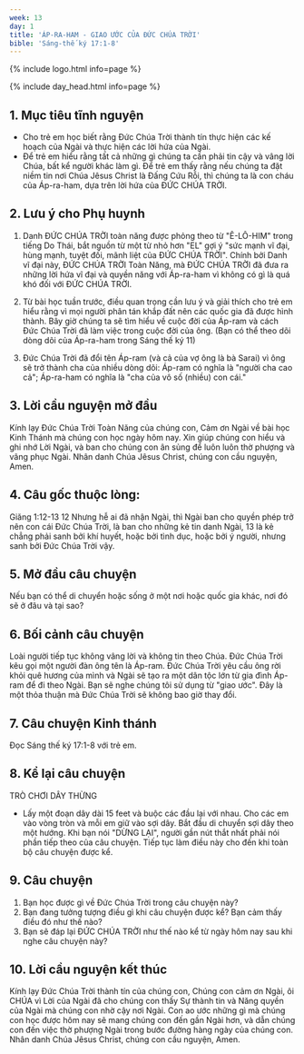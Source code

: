 ```yaml
---
week: 13
day: 1
title: 'ÁP-RA-HAM - GIAO ƯỚC CỦA ĐỨC CHÚA TRỜI'
bible: 'Sáng-thế ký 17:1-8'
---
```



{% include logo.html info=page %}

{% include day_head.html info=page %}

## 1. Mục tiêu tĩnh nguyện
- Cho trẻ em học biết rằng Đức Chúa Trời thành tín thực hiện các kế hoạch của Ngài và thực hiện các lời hứa của Ngài.
- Để trẻ em hiểu rằng tất cả những gì chúng ta cần phải tin cậy và vâng lời Chúa, bất kể người khác làm gì. Để trẻ em thấy rằng nếu chúng ta đặt niềm tin nơi Chúa Jêsus Christ là Đấng Cứu Rỗi, thì chúng ta là con cháu của Áp-ra-ham, dựa trên lời hứa của ĐỨC CHÚA TRỜI.

## 2. Lưu ý cho Phụ huynh

1. Danh ĐỨC CHÚA TRỜI toàn năng được phỏng theo từ "Ê-LÔ-HIM" trong tiếng Do Thái, bắt nguồn từ một từ nhỏ hơn "EL" gợi ý "sức mạnh vĩ đại, hùng mạnh, tuyệt đối, mãnh liệt của ĐỨC CHÚA TRỜI". Chính bởi Danh vĩ đại này, ĐỨC CHÚA TRỜI Toàn Năng, mà ĐỨC CHÚA TRỜI đã đưa ra những lời hứa vĩ đại và quyền năng với Áp-ra-ham vì không có gì là quá khó đối với ĐỨC CHÚA TRỜI.

2. Từ bài học tuần trước, điều quan trọng cần lưu ý và giải thích cho trẻ em hiểu rằng vì mọi người phân tán khắp đất nên các quốc gia đã được hình thành. Bây giờ chúng ta sẽ tìm hiểu về cuộc đời của Áp-ram và cách Đức Chúa Trời đã làm việc trong cuộc đời của ông. (Bạn có thể theo dõi dòng dõi của Áp-ra-ham trong Sáng thế ký 11)

3. Đức Chúa Trời đã đổi tên Áp-ram (và cả của vợ ông là bà Sarai) vì ông sẽ trở thành cha của nhiều dòng dõi: Áp-ram có nghĩa là "người cha cao cả"; Áp-ra-ham có nghĩa là "cha của vô số (nhiều) con cái."

## 3. Lời cầu nguyện mở đầu
Kính lạy Đức Chúa Trời Toàn Năng của chúng con, Cảm ơn Ngài về bài học Kinh Thánh mà chúng con học ngày hôm nay. Xin giúp chúng con hiểu và ghi nhớ Lời Ngài, và ban cho chúng con ân sủng để luôn luôn thờ phượng và vâng phục Ngài. Nhân danh Chúa Jêsus Christ, chúng con cầu nguyện, Amen.

## 4. Câu gốc thuộc lòng:
Giăng 1:12-13
 12 Nhưng hễ ai đã nhận Ngài, thì Ngài ban cho quyền phép trở nên con cái Đức Chúa Trời, là ban cho những kẻ tin danh Ngài, 13 là kẻ chẳng phải sanh bởi khí huyết, hoặc bởi tình dục, hoặc bởi ý người, nhưng sanh bởi Đức Chúa Trời vậy.

## 5. Mở đầu câu chuyện
 Nếu bạn có thể di chuyển hoặc sống ở một nơi hoặc quốc gia khác, nơi đó sẽ ở đâu và tại sao?

## 6. Bối cảnh câu chuyện
Loài người tiếp tục không vâng lời và không tin theo Chúa. Đức Chúa Trời kêu gọi một người đàn ông tên là Áp-ram. Đức Chúa Trời yêu cầu ông rời khỏi quê hương của mình và Ngài sẽ tạo ra một dân tộc lớn từ gia đình Áp-ram để đi theo Ngài. Bạn sẽ nghe chúng tôi sử dụng từ "giao ước". Đây là một thỏa thuận mà Đức Chúa Trời sẽ không bao giờ thay đổi.

## 7. Câu chuyện Kinh thánh
Đọc Sáng thế ký 17:1-8 với trẻ em.

## 8. Kể lại câu chuyện
TRÒ CHƠI DÂY THỪNG
- Lấy một đoạn dây dài 15 feet và buộc các đầu lại với nhau. Cho các em vào vòng tròn và mỗi em giữ vào sợi dây. Bắt đầu di chuyển sợi dây theo một hướng. Khi bạn nói "DỪNG LẠI", người gần nút thắt nhất phải nói phần tiếp theo của câu chuyện. Tiếp tục làm điều này cho đến khi toàn bộ câu chuyện được kể.

## 9. Câu chuyện
1. Bạn học được gì về Đức Chúa Trời trong câu chuyện này?
2. Bạn đang tưởng tượng điều gì khi câu chuyện được kể? Bạn cảm thấy điều đó như thế nào?
3. Bạn sẽ đáp lại ĐỨC CHÚA TRỜI như thế nào kể từ ngày hôm nay sau khi nghe câu chuyện này?

## 10. Lời cầu nguyện kết thúc
Kính lạy Đức Chúa Trời thành tín của chúng con, Chúng con cảm ơn Ngài,  ôi CHÚA vì Lời của Ngài đã cho chúng con thấy Sự thành tin và Năng quyền của Ngài mà chúng con nhờ cậy nơi Ngài. Con ao ước những gì mà chúng con học được hôm nay sẽ mang chúng con đến gần Ngài hơn, và dẫn chúng con đến việc thờ phượng Ngài trong bước đường hàng ngày của chúng con. Nhân danh Chúa Jêsus Christ, chúng con cầu nguyện, Amen.